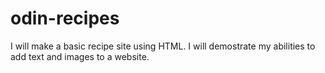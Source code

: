 # odin-recipes

I will make a basic recipe site using HTML.
I will demostrate my abilities to add text and images to a website.
